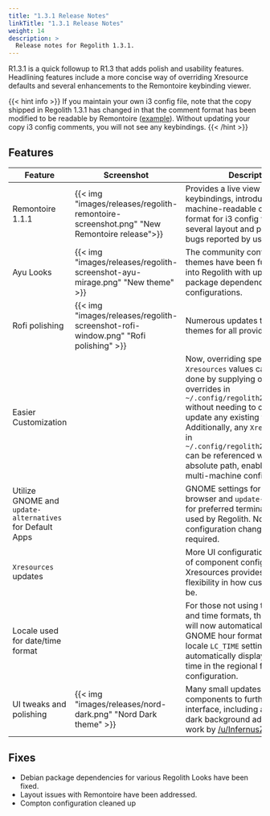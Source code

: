 ```yaml
---
title: "1.3.1 Release Notes"
linkTitle: "1.3.1 Release Notes"
weight: 14
description: >
  Release notes for Regolith 1.3.1.
---
```


R1.3.1 is a quick followup to R1.3 that adds polish and usability features. Headlining features include a more concise way of overriding Xresource defaults and several enhancements to the Remontoire keybinding viewer.

{{< hint info >}}
If you maintain your own i3 config file, note that the copy shipped in Regolith 1.3.1 has changed in that the comment format has been modified to be readable by Remontoire ([example](https://github.com/regolith-linux/regolith-i3-gaps-config/blob/master/config#L37)). Without updating your copy i3 config comments, you will not see any keybindings.
{{< /hint >}}

## Features

| Feature                                                  | Screenshot                                                                               | Description                                                                                                                                                                                                                                                                                                                                                   |
| -------------------------------------------------------- | ---------------------------------------------------------------------------------------- | ------------------------------------------------------------------------------------------------------------------------------------------------------------------------------------------------------------------------------------------------------------------------------------------------------------------------------------------------------------- |
| Remontoire 1.1.1                                         | {{< img "images/releases/regolith-remontoire-screenshot.png" "New Remontoire release">}} | Provides a live view of active i3 keybindings, introduces a machine-readable comment format for i3 config files, and fixes several layout and presentation bugs reported by users.                                                                                                                                                                            |
| Ayu Looks                                                | {{< img "images/releases/regolith-screenshot-ayu-mirage.png" "New theme" >}}             | The community contributed Ayu themes have been fully integrated into Regolith with updates to package dependencies and configurations.                                                                                                                                                                                                                        |
| Rofi polishing                                           | {{< img "images/releases/regolith-screenshot-rofi-window.png" "Rofi polishing" >}}       | Numerous updates to the Rofi themes for all provided looks.                                                                                                                                                                                                                                                                                                   |
| Easier Customization                                     |                                                                                          | Now, overriding specific `Xresources` values can be easily done by supplying only the overrides in `~/.config/regolith2/Xresources` without needing to copying and update any existing files. Additionally, any `Xresources` files in `~/.config/regolith2/Xresources.d` can be referenced without absolute path, enabling easier multi-machine configurations. |
| Utilize GNOME and `update-alternatives` for Default Apps |                                                                                          | GNOME settings for default browser and `update-alternatives` for preferred terminal are now used by Regolith. No custom configuration changes are required.                                                                                                                                                                                                   |
| `Xresources` updates                                     |                                                                                          | More UI configuration pulled out of component configs and into Xresources provides more flexibility in how custom looks can be.                                                                                                                                                                                                                               |
| Locale used for date/time format                         |                                                                                          | For those not using the US date and time formats, the bar clock will now automatically use the GNOME hour format and the locale `LC_TIME` setting to automatically display date and time in the regional form without configuration.                                                                                                                          |
| UI tweaks and polishing                                  | {{< img "images/releases/nord-dark.png" "Nord Dark theme" >}}                            | Many small updates across all UI components to further polish the interface, including a new optional dark background adapted from work by [/u/InfernusZ9](https://www.reddit.com/r/unixporn/comments/ehdj6b/i3gaps_nordic_beauty/).                                                                                                                          |

## Fixes

- Debian package dependencies for various Regolith Looks have been fixed.
- Layout issues with Remontoire have been addressed.
- Compton configuration cleaned up
